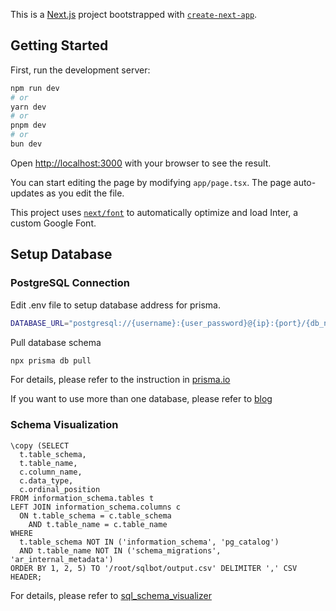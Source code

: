 This is a [Next.js](https://nextjs.org/) project bootstrapped with [`create-next-app`](https://github.com/vercel/next.js/tree/canary/packages/create-next-app).

## Getting Started

First, run the development server:

```bash
npm run dev
# or
yarn dev
# or
pnpm dev
# or
bun dev
```

Open [http://localhost:3000](http://localhost:3000) with your browser to see the result.

You can start editing the page by modifying `app/page.tsx`. The page auto-updates as you edit the file.

This project uses [`next/font`](https://nextjs.org/docs/basic-features/font-optimization) to automatically optimize and load Inter, a custom Google Font.

## Setup Database
### PostgreSQL Connection
Edit .env file to setup database address for prisma. 
```bash
DATABASE_URL="postgresql://{username}:{user_password}@{ip}:{port}/{db_name}?schema=public"
```

Pull database schema
```bash
npx prisma db pull
```

For details, please refer to the instruction in [prisma.io](https://www.prisma.io/docs/getting-started/setup-prisma/add-to-existing-project/relational-databases/connect-your-database-typescript-postgresql)

If you want to use more than one database, please refer to [blog](https://www.kenaqshal.com/blog/connecting-to-multiple-databases-with-node-js-and-prisma#step-3:-defining-the-second-database-connection)

### Schema Visualization
```postgresql
\copy (SELECT
  t.table_schema,
  t.table_name,
  c.column_name,
  c.data_type,
  c.ordinal_position
FROM information_schema.tables t
LEFT JOIN information_schema.columns c
  ON t.table_schema = c.table_schema
    AND t.table_name = c.table_name
WHERE
  t.table_schema NOT IN ('information_schema', 'pg_catalog')
  AND t.table_name NOT IN ('schema_migrations', 'ar_internal_metadata')
ORDER BY 1, 2, 5) TO '/root/sqlbot/output.csv' DELIMITER ',' CSV HEADER;
```

For details, please refer to [sql_schema_visualizer](https://github.com/sqlhabit/sql_schema_visualizer#how-to-visualize-your-schemas)